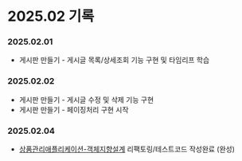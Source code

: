 # 2025.02 기록</br>
### 2025.02.01
* 게시판 만들기 - 게시글 목록/상세조회 기능 구현 및 타임리프 학습
   
### 2025.02.02
* 게시판 만들기 - 게시글 수정 및 삭제 기능 구현
* 게시판 만들기 - 페이징처리 구현 시작

### 2025.02.04
* [상품관리애플리케이션-객체지향설계](https://github.com/dbalsk/TIL/blob/main/OOD/%EC%83%81%ED%92%88%EA%B4%80%EB%A6%AC%EC%95%A0%ED%94%8C%EB%A6%AC%EC%BC%80%EC%9D%B4%EC%85%98_OOD.md) 리팩토링/테스트코드 작성완료 (완성)
